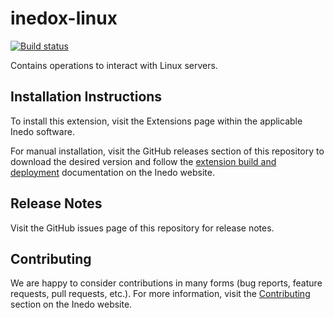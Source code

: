 # inedox-linux

[![Build status](https://buildmaster.inedo.com/api/ci-badges/image?API_Key=badges&$ApplicationId=3)](https://buildmaster.inedo.com/api/ci-badges/link?API_Key=badges&$ApplicationId=3)

Contains operations to interact with Linux servers.

## Installation Instructions

To install this extension, visit the Extensions page within the applicable Inedo software.

For manual installation, visit the GitHub releases section of this repository to download the desired version and follow the [extension build and deployment](https://inedo.com/support/documentation/various/inedo-sdk/creating#building-deploying) documentation on the Inedo website.

## Release Notes

Visit the GitHub issues page of this repository for release notes.

## Contributing

We are happy to consider contributions in many forms (bug reports, feature requests, pull requests, etc.). For more information, visit the [Contributing](https://inedo.com/open/contributing) section on the Inedo website.
